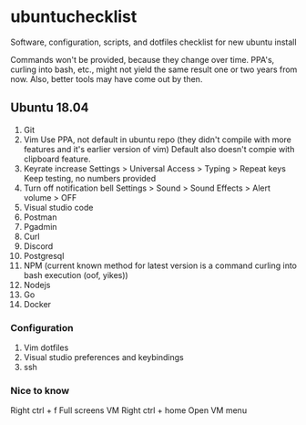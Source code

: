 # ubuntuchecklist
Software, configuration, scripts, and dotfiles checklist for new ubuntu install

Commands won't be provided, because they change over time. PPA's, curling into bash, etc.,
might not yield the same result one or two years from now. Also, better tools may have come
out by then.

## Ubuntu 18.04
1. Git
2. Vim
    Use PPA, not default in ubuntu repo (they didn't compile with more features and it's earlier version of vim)
    Default also doesn't compie with clipboard feature.
3. Keyrate increase 
    Settings > Universal Access > Typing > Repeat keys
    Keep testing, no numbers provided
4. Turn off notification bell
    Settings > Sound > Sound Effects > Alert volume > OFF
5. Visual studio code
6. Postman
7. Pgadmin
8. Curl
9. Discord
10. Postgresql
11. NPM (current known method for latest version is a command curling into bash execution (oof, yikes))
12. Nodejs
13. Go
14. Docker

### Configuration
1. Vim dotfiles
2. Visual studio preferences and keybindings
3. ssh

### Nice to know
Right ctrl + f      Full screens VM
Right ctrl + home   Open VM menu
